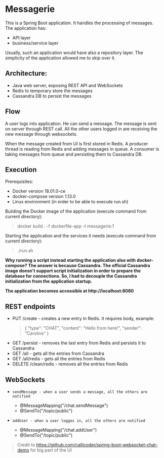 #  Messagerie

This is a Spring Boot application. It handles the processing of messages. The application has:
- API layer
- business/service layer

Usually, such an application would have also a repository layer. The simplicity of the application allowed me to skip over it.


## Architecture:
- Java web server, exposing REST API and WebSockets
- Redis to temporary store the messages
- Cassandra DB to persist the messages

## Flow
A user logs into application. He can send a message. The message is sent on server through REST call. All the other users logged in are receiving the new message through websockets.

When the message created from UI is first stored in Redis. A producer thread is reading from Redis and adding messages in queue. A consumer is taking messages from queue and persisting them to Cassandra DB.

## Execution

Prerequisites:
 - Docker version 18.01.0-ce
 - docker-compose version 1.13.0
 - Linux environment (in order to be able to execute run.sh)

Building the Docker image of the application (execute command from current directory):
>docker build . -f dockerfile-app -t messagerie:1

Starting the application and the services it needs (execute command from current directory):
> ./run.sh

**Why running a script instead starting the application also with docker-compose? The answer is because Cassandra. The official Cassandra image doesn't support script initialization in order to prepare the database for connections. So, I had to decouple the Cassandra initialization from the application startup.**

**The application becomes accessible at http://localhost:8080**


## REST endpoints
- PUT /create  - creates a new entry in Redis. It requires body, example:
	> {
        "type": "CHAT",
        "content": "Hello from here!",
        "sender": "Caroline"
    }
- GET /persist - removes the last entry from Redis and persists it to Cassandra
- GET /all - gets all the entries from Cassandra
- GET /all/redis - gets all the entries from Redis
- DELETE /clean/redis - removes all the entries from Redis

## WebSockets
 -     sendMessage - when a user sends a message, all the others are notified
	 - @MessageMapping("/chat.sendMessage")
	 - @SendTo("/topic/public")
 -     addUser - when a user logges in, all the others are notified
	- @MessageMapping("/chat.addUser")
	- @SendTo("/topic/public")


> Credit to https://github.com/callicoder/spring-boot-websocket-chat-demo for big part of the UI
